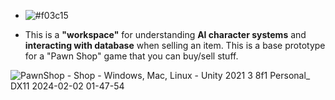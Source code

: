 - ![#f03c15](https://placehold.co/15x15/f03c15/f03c15.png)

- This is a **"workspace"** for understanding **AI character systems** and **interacting with database** when selling an item. This is a base prototype for a "Pawn Shop" game that you can buy/sell stuff.

![PawnShop - Shop - Windows, Mac, Linux - Unity 2021 3 8f1 Personal_ _DX11_ 2024-02-02 01-47-54](https://github.com/Erces/GameMechanic-CustomerWithDatabase/assets/51009171/ac7324bb-40b3-4335-9121-8b23f44d4f64)
